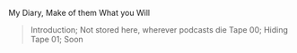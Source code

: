 My Diary, Make of them What you Will
> Introduction; Not stored here, wherever podcasts die
> Tape 00;  Hiding 
> Tape 01;  Soon